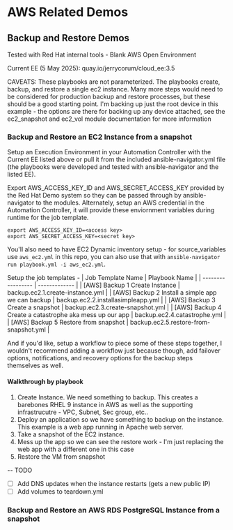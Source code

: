 # AWS Related Demos 



## Backup and Restore Demos 
Tested with Red Hat internal tools - Blank AWS Open Environment 


Current EE (5 May 2025): quay.io/jerrycorum/cloud_ee:3.5

CAVEATS:
These playbooks are not parameterized.  The playbooks create, backup, and restore a single ec2 instance.
Many more steps would need to be considered for production backup and restore processes, but these should be a good starting point. 
I'm backing up just the root device in this example - the options are there for backing up any device attached, see the ec2_snapshot and ec2_vol module documentation for more information


### Backup and Restore an EC2 Instance from a snapshot 
Setup an Execution Environment in your Automation Controller with the Current EE listed above or pull it from the included ansible-navigator.yml file (the playbooks were developed and tested with ansible-navigator and the listed EE). 

Export AWS_ACCESS_KEY_ID and AWS_SECRET_ACCESS_KEY provided by the Red Hat Demo system so they can be passed through by ansible-navigator to the modules. Alternately, setup an AWS credential in the Automation Controller, it will provide these enviornment variables during runtime for the job template.  


```
export AWS_ACCESS_KEY_ID=<access key>
export AWS_SECRET_ACCESS_KEY=<secret key>
```

You'll also need to have EC2 Dynamic inventory setup - for source_variables use `aws_ec2.yml` in this repo, you can also use that with `ansible-navigator run playbook.yml -i aws_ec2.yml`.  

Setup the job templates - 
| Job Template Name | Playbook Name |
| ----------------- | ------------- |
| [AWS] Backup 1 Create Instance | backup.ec2.1.create-instance.yml |
| [AWS] Backup 2 Install a simple app we can backup | backup.ec2.2.installasimpleapp.yml | 
| [AWS] Backup 3 Create a snapshot | backup.ec2.3.create-snapshot.yml |
| [AWS] Backup 4 Create a catastrophe aka mess up our app | backup.ec2.4.catastrophe.yml |
| [AWS] Backup 5 Restore from snapshot | backup.ec2.5.restore-from-snapshot.yml |

And if you'd like, setup a workflow to piece some of these steps together, I wouldn't recommend adding a workflow just because though, add failover options, notifications, and recovery options for the backup steps themselves as well.  

#### Walkthrough by playbook
1. Create Instance.  We need something to backup.  This creates a barebones RHEL 9 instance in AWS as well as the supporting infrastrucutre - VPC, Subnet, Sec group, etc..  
2. Deploy an application so we have something to backup on the instance. This example is a web app running in Apache web server.
3. Take a snapshot of the EC2 instance. 
4. Mess up the app so we can see the restore work - I'm just replacing the web app with a different one in this case 
5. Restore the VM from snapshot

-- TODO
* [ ] Add DNS updates when the instance restarts (gets a new public IP)
* [ ] Add volumes to teardown.yml 

### Backup and Restore an AWS RDS PostgreSQL Instance from a snapshot 
